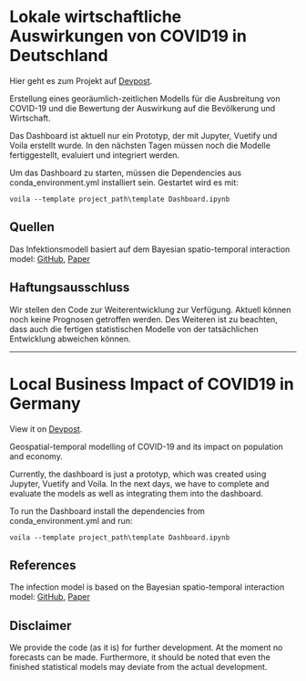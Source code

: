 # Lokale wirtschaftliche Auswirkungen von COVID19 in Deutschland

Hier geht es zum Projekt auf [Devpost](https://devpost.com/software/1_047_b_wirtschaftliche_auswirkungen_806).

Erstellung eines georäumlich-zeitlichen Modells für die Ausbreitung von COVID-19 und die Bewertung der Auswirkung auf die Bevölkerung und Wirtschaft. 

Das Dashboard ist aktuell nur ein Prototyp, der mit Jupyter, Vuetify und Voila erstellt wurde. In den nächsten Tagen müssen noch die Modelle fertiggestellt, evaluiert und integriert werden.

Um das Dashboard zu starten, müssen die Dependencies aus conda_environment.yml installiert sein. Gestartet wird es mit:

    voila --template project_path\template Dashboard.ipynb

## Quellen
Das Infektionsmodell basiert auf dem Bayesian spatio-temporal interaction model: [GitHub](https://github.com/ostojanovic/BSTIM), [Paper](https://www.biorxiv.org/content/10.1101/617795v1)


## Haftungsausschluss
Wir stellen den Code zur Weiterentwicklung zur Verfügung. Aktuell können noch keine Prognosen getroffen werden. Des Weiteren ist zu beachten, dass auch die fertigen statistischen Modelle von der tatsächlichen Entwicklung abweichen können.

---

# Local Business Impact of COVID19 in Germany
View it on [Devpost](https://devpost.com/software/1_047_b_wirtschaftliche_auswirkungen_806).

Geospatial-temporal modelling of COVID-19 and its impact on population and economy.

Currently, the dashboard is just a prototyp, which was created using Jupyter, Vuetify and Voila. In the next days, we have to complete and evaluate the models as well as integrating them into the dashboard.

To run the Dashboard install the dependencies from conda_environment.yml and run:

    voila --template project_path\template Dashboard.ipynb
    
## References
The infection model is based on the Bayesian spatio-temporal interaction model: [GitHub](https://github.com/ostojanovic/BSTIM), [Paper](https://www.biorxiv.org/content/10.1101/617795v1)

## Disclaimer
We provide the code (as it is) for further development. At the moment no forecasts can be made. Furthermore, it should be noted that even the finished statistical models may deviate from the actual development.